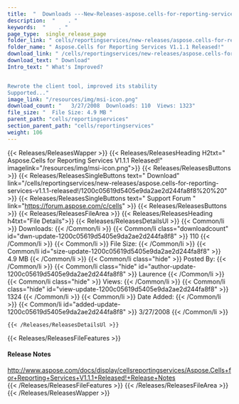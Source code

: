 ```yaml
---
title:  "  Downloads ---New-Releases-aspose.cells-for-reporting-services-v1.1.1-released! . " 
description:  "    . " 
keywords:  "    . " 
page_type:  single_release_page
folder_link: " cells/reportingservices/new-releases/aspose.cells-for-reporting-services-v1.1.1-released!/"
folder_name: " Aspose.Cells for Reporting Services V1.1.1 Released!"
download_link: " /cells/reportingservices/new-releases/aspose.cells-for-reporting-services-v1.1.1-released!/1200c05619d5405e9da2ae2d244fa8f8"
download_text: " Download"
Intro_text: " What's Improved?


Rewrote the client tool, improved its stability
Supported..."
image_link: "/resources/img/msi-icon.png"
download_count: "   3/27/2008  Downloads: 110  Views: 1323"
file_size: "  File Size: 4.9 MB "
parent_path: "cells/reportingservices"
section_parent_path: "cells/reportingservices"
weight: 106 
---
```


{{< Releases/ReleasesWapper >}}
  {{< Releases/ReleasesHeading H2txt=" Aspose.Cells for Reporting Services V1.1.1 Released!" imagelink="/resources/img/msi-icon.png">}}
  {{< Releases/ReleasesButtons >}}
    {{< Releases/ReleasesSingleButtons text=" Download" link="/cells/reportingservices/new-releases/aspose.cells-for-reporting-services-v1.1.1-released!/1200c05619d5405e9da2ae2d244fa8f8%20%20" >}}
    {{< Releases/ReleasesSingleButtons text=" Support Forum " link="https://forum.aspose.com/c/cells" >}}
  {{< Releases/ReleasesButtons >}}
  {{< Releases/ReleasesFileArea >}}
    {{< Releases/ReleasesHeading h4txt="File Details">}}
    {{< Releases/ReleasesDetailsUl >}}
            {{< Common/li  >}} Downloads: {{< /Common/li >}} 
      {{< Common/li class="downloadcount" id="dwn-update-1200c05619d5405e9da2ae2d244fa8f8" >}} 110 {{< /Common/li >}} 
      {{< Common/li  >}} File Size: {{< /Common/li >}} 
      {{< Common/li id="size-update-1200c05619d5405e9da2ae2d244fa8f8" >}} 4.9 MB {{< /Common/li >}} 
      {{< Common/li  class="hide" >}} Posted By: {{< /Common/li >}} 
      {{< Common/li class="hide" id="author-update-1200c05619d5405e9da2ae2d244fa8f8" >}} Laurence {{< /Common/li >}} 
      {{< Common/li class="hide"  >}} Views: {{< /Common/li >}} 
      {{< Common/li class="hide" id="view-update-1200c05619d5405e9da2ae2d244fa8f8" >}} 1324 {{< /Common/li >}} 
      {{< Common/li  >}} Date Added: {{< /Common/li >}} 
      {{< Common/li id="added-update-1200c05619d5405e9da2ae2d244fa8f8" >}} 3/27/2008 {{< /Common/li >}} 

    {{< /Releases/ReleasesDetailsUl >}}

  {{< Releases/ReleasesFileFeatures >}}
      <h4>Release Notes</h4><div><a href="http://www.aspose.com/docs/display/cellsreportingservices/Aspose.Cells+for+Reporting+Services+V1.1.1+Released!+Release+Notes">http://www.aspose.com/docs/display/cellsreportingservices/Aspose.Cells+for+Reporting+Services+V1.1.1+Released!+Release+Notes</a></div>
  {{< /Releases/ReleasesFileFeatures >}}
 {{< /Releases/ReleasesFileArea >}}
{{< /Releases/ReleasesWapper >}}



